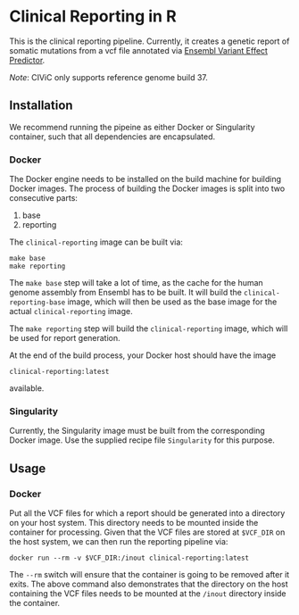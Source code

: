 # Clinical Reporting in R

This is the clinical reporting pipeline.
Currently, it creates a genetic report of somatic mutations from a vcf file annotated via [Ensembl Variant Effect Predictor](https://github.com/Ensembl/ensembl-vep).

*Note*: CIViC only supports reference genome build 37.

## Installation
We recommend running the pipeine as either Docker or Singularity container, such that all dependencies are
encapsulated.

### Docker
The Docker engine needs to be installed on the build machine for building Docker images.
The process of building the Docker images is split into two consecutive parts:
1. base
2. reporting

The `clinical-reporting` image can be built via:
```
make base
make reporting
```
The `make base` step will take a lot of time, as the cache for the human genome assembly from Ensembl
has to be built. It will build the `clinical-reporting-base` image, which will then be used as the base
image for the actual `clinical-reporting` image.

The `make reporting` step will build the `clinical-reporting` image, which will be used for report
generation.


At the end of the build process, your Docker host should have the image
```
clinical-reporting:latest
```
available.

### Singularity
Currently, the Singularity image must be built from the corresponding Docker image. Use
the supplied recipe file `Singularity` for this purpose.


## Usage

### Docker
Put all the VCF files for which a report should be generated into a directory on your host system. This
directory needs to be mounted inside the container for processing. Given that the VCF files are 
stored at `$VCF_DIR` on the host system, we can then run the reporting pipeline via:
```
docker run --rm -v $VCF_DIR:/inout clinical-reporting:latest
````
The ``--rm`` switch will ensure that the container is going to be removed after it exits. The above 
command also demonstrates that the directory on the host containing the VCF files needs to be mounted at the
`/inout` directory inside the container.







